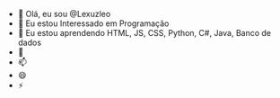 - 👋 Olá, eu sou @Lexuzleo
- 👀 Eu estou Interessado em Programação
- 🌱 Eu estou aprendendo HTML, JS, CSS, Python, C#, Java, Banco de dados
- 💞️
- 📫 
- 😄 
- ⚡ 

<!---
--->
